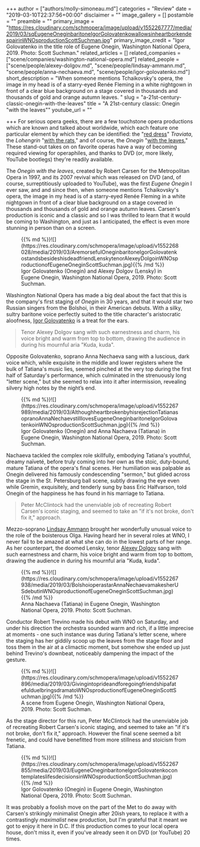 +++
author = ["authors/molly-simoneau.md"]
categories = "Review"
date = "2019-03-10T22:37:56+00:00"
disclaimer = ""
image_gallery = []
postamble = ""
preamble = ""
primary_image = "https://res.cloudinary.com/schmopera/image/upload/v1552267777/media/2019/03/sqEugeneOneginbaritoneIgorGolovatenkowallowsinheartborkendespairinWNOsproductionScottSuchman.jpg"
primary_image_credit = "Igor Golovatenko in the title role of Eugene Onegin, Washington National Opera, 2019. Photo: Scott Suchman."
related_articles = []
related_companies = ["scene/companies/washington-national-opera.md"]
related_people = ["scene/people/alexey-dolgov.md", "scene/people/lindsay-ammann.md", "scene/people/anna-nechaeva.md", "scene/people/igor-golovatenko.md"]
short_description = "When someone mentions Tchaikovsky's opera, the image in my head is of a starry-eyed Renée Fleming in a white nightgown in front of a clear blue background on a stage covered in thousands and thousands of gold and orange autumn leaves. "
slug = "a-21st-century-classic-onegin-with-the-leaves"
title = "A 21st-century classic: Onegin \"with the leaves\""
youtube_url = ""

+++
For serious opera geeks, there are a few touchstone opera productions which are known and talked about worldwide, which each feature one particular element by which they can be identified: the "[red dress](https://www.nytimes.com/2011/01/03/arts/music/03traviata.html)" _Traviata_, the _Lohengrin_ "[with the rats,](https://www.nytimes.com/2010/08/05/arts/music/05lohengrin.html)" and of course, the _Onegin_ "[with the leaves.](https://www.youtube.com/watch?v=oWwq8BlEYIk)" These stand-out takes on on favorite operas have a way of becoming required viewing for operaphiles, and thanks to DVD (or, more likely, YouTube bootlegs) they're readily available. 

The _Onegin_ _with the leaves_, created by Robert Carsen for the Metropolitan Opera in 1997, and its 2007 revival which was released on DVD (and, of course, surreptitiously uploaded to YouTube), was the first _Eugene Onegin_ I ever saw, and and since then, when someone mentions Tchaikovsky's opera, the image in my head is of a starry-eyed Renée Fleming in a white nightgown in front of a clear blue background on a stage covered in thousands and thousands of gold and orange autumn leaves. Carsen's production is iconic and a classic and so I was thrilled to learn that it would be coming to Washington, and just as I anticipated, the effect is even more stunning in person than on a screen.

<figure data-type="image">{{% md %}}![](https://res.cloudinary.com/schmopera/image/upload/v1552268028/media/2019/03/AremorsefulOneginbaritoneIgorGolovatenkostandsbesideshisdeadfriendLenskytenorAlexeyDolgoinWNOsproductionofEugeneOneginScottSuchman.jpg){{% /md %}}

<figcaption>Igor Golovatenko (Onegin) and Alexey Dolgov (Lensky) in Eugene Onegin, Washington National Opera, 2019. Photo: Scott Suchman.</figcaption>

</figure>

Washington National Opera has made a big deal about the fact that this is the company's first staging of _Onegin_ in 30 years, and that it would star two Russian singers from the Bolshoi, in their American debuts. With a silky, sultry baritone voice perfectly suited to the title character's aristocratic aloofness, [Igor Golovatenko](/scene/people/igor-golovatenko/) is a treat for the ears. 

>Tenor Alexey Dolgov sang with such earnestness and charm, his voice bright and warm from top to bottom, drawing the audience in during his mournful aria "Kuda, kuda".

Opposite Golovatenko, soprano Anna Nechaeva sang with a luscious, dark voice which, while exquisite in the middle and lower registers where the bulk of Tatiana's music lies, seemed pinched at the very top during the first half of Saturday's performance, which culminated in the strenuously long "letter scene," but she seemed to relax into it after intermission, revealing silvery high notes by the night’s end. 

<figure data-type="image">{{% md %}}![](https://res.cloudinary.com/schmopera/image/upload/v1552267989/media/2019/03/AlthoughheartbrokenbyhisrejectionTatianasopranoAnnaNechaevstilllovesEugeneOneginbaritoneIgorGolovatenkoinWNOsproductionScottSuchman.jpg){{% /md %}}

<figcaption>Igor Golovatenko (Onegin) and Anna Nachaeva (Tatiana) in Eugene Onegin, Washington National Opera, 2019. Photo: Scott Suchman.</figcaption>

</figure>

Nachaeva tackled the complex role skillfully, embodying Tatiana's youthful, dreamy naïveté, before truly coming into her own as the stoic, duty-bound, mature Tatiana of the opera's final scenes. Her humiliation was palpable as Onegin delivered his famously condescending "sermon," but glided across the stage in the St. Petersburg ball scene, subtly drawing the eye even while Gremin, exquisitely, and tenderly sung by bass Eric Halfvarson, told Onegin of the happiness he has found in his marriage to Tatiana.

>Peter McClintock had the unenviable job of recreating Robert Carsen's iconic staging, and seemed to take an "if it's not broke, don't fix it," approach.

Mezzo-soprano [Lindsay Ammann](/scene/people/lindsay-ammann/) brought her wonderfully unusual voice to the role of the boisterous Olga. Having heard her in several roles at WNO, I never fail to be amazed at what she can do in the lowest parts of her range. As her counterpart, the doomed Lensky, tenor [Alexey Dolgov](/scene/people/alexey-dolgov/) sang with such earnestness and charm, his voice bright and warm from top to bottom, drawing the audience in during his mournful aria "Kuda, kuda".

<figure data-type="image">{{% md %}}![](https://res.cloudinary.com/schmopera/image/upload/v1552267938/media/2019/03/BolshoioperastarAnnaNechaevamakesherUSdebutinWNOsproductionofEugeneOneginScottSuchman.jpg){{% /md %}}

<figcaption>Anna Nachaeva (Tatiana) in Eugene Onegin, Washington National Opera, 2019. Photo: Scott Suchman.</figcaption>

</figure>

Conductor Robert Trevino made his debut with WNO on Saturday, and under his direction the orchestra sounded warm and rich, if a little imprecise at moments - one such instance was during Tatiana's letter scene, where the staging has her giddily scoop up the leaves from the stage floor and toss them in the air at a climactic moment, but somehow she ended up just behind Trevino's downbeat, noticeably dampening the impact of the gesture.

<figure data-type="image">{{% md %}}![](https://res.cloudinary.com/schmopera/image/upload/v1552267896/media/2019/03/GivingintoprideandforegoingfriendshipafatefulduelbringsdramatoWNOsproductionofEugeneOneginScottSuchman.jpg){{% /md %}}

<figcaption>A scene from Eugene Onegin, Washington National Opera, 2019. Photo: Scott Suchman.</figcaption>

</figure>

As the stage director for this run, Peter McClintock had the unenviable job of recreating Robert Carsen's iconic staging, and seemed to take an "if it's not broke, don't fix it," approach. However the final scene seemed a bit frenetic, and could have benefitted from more stillness and stoicism from Tatiana.

<figure data-type="image">{{% md %}}![](https://res.cloudinary.com/schmopera/image/upload/v1552267855/media/2019/03/EugeneOneginbaritoneIgorGolovatenkocontemplateslifesdecisionsinWNOsproductionScottSuchman.jpg){{% /md %}}

<figcaption>Igor Golovatenko (Onegin) in Eugene Onegin, Washington National Opera, 2019. Photo: Scott Suchman.</figcaption>

</figure>

It was probably a foolish move on the part of the Met to do away with Carsen's strikingly minimalist Onegin after 20ish years, to replace it with a contrastingly _maximalist_ new production, but I'm grateful that it meant we got to enjoy it here in D.C. If this production comes to your local opera house, don't miss it, even if you've already seen it on DVD (or YouTube) 20 times.
